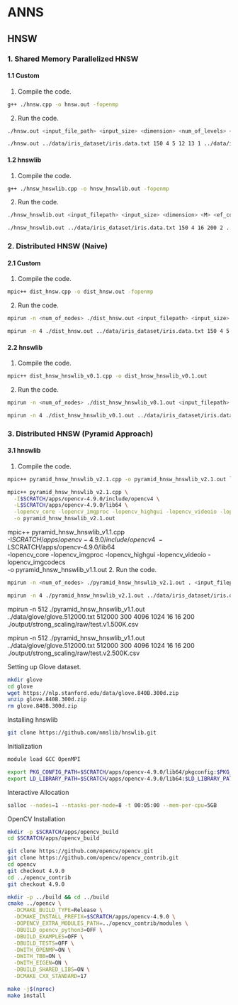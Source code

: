 # ANNS
## HNSW

### 1. Shared Memory Parallelized HNSW
#### 1.1 Custom
1. Compile the code.
```bash
g++ ./hnsw.cpp -o hnsw.out -fopenmp
```
2. Run the code.
```bash
./hnsw.out <input_file_path> <input_size> <dimension> <num_of_levels> <l> <M> <num_threads> <query_input_filepath> 
```
```bash
./hnsw.out ../data/iris_dataset/iris.data.txt 150 4 5 12 13 1 ../data/iris_dataset/query/iris_query_points_1.txt 
```
#### 1.2 hnswlib
1. Compile the code.
```bash
g++ ./hnsw_hnswlib.cpp -o hnsw_hnswlib.out -fopenmp
```
2. Run the code.
```bash
./hnsw_hnswlib.out <input_filepath> <input_size> <dimension> <M> <ef_construction> <num_threads> <query_input_filepath> <query_input_size>
```
```bash
./hnsw_hnswlib.out ../data/iris_dataset/iris.data.txt 150 4 16 200 2 ../data/iris_dataset/query/iris_query_points_1.txt 11
```

### 2. Distributed HNSW (Naive)
#### 2.1 Custom
1. Compile the code.
```bash
mpic++ dist_hnsw.cpp -o dist_hnsw.out -fopenmp
```
2. Run the code.
```bash
mpirun -n <num_of_nodes> ./dist_hnsw.out <input_filepath> <input_size> <dimension> <num_of_levels> <l> <M> <num_threads> <randomize_input> <query_inpuy_file_path>
```
```bash
mpirun -n 4 ./dist_hnsw.out ../data/iris_dataset/iris.data.txt 150 4 5 12 15 2 0 ../data/iris_dataset/query/iris_query_points_1.txt
```

#### 2.2 hnswlib
1. Compile the code.
```bash
mpic++ dist_hnsw_hnswlib_v0.1.cpp -o dist_hnsw_hnswlib_v0.1.out
```
2. Run the code.
```bash
mpirun -n <num_of_nodes> ./dist_hnsw_hnswlib_v0.1.out <input_filepath> <input_size> <dimension> <M> <ef_construction> <randomize_input> <output_filepath>
```
```bash
mpirun -n 4 ./dist_hnsw_hnswlib_v0.1.out ../data/iris_dataset/iris.data.txt 150 4 16 200 0 ../output/file.csv
```

### 3. Distributed HNSW (Pyramid Approach)
#### 3.1 hnswlib
1. Compile the code.
```bash
mpic++ pyramid_hnsw_hnswlib_v2.1.cpp -o pyramid_hnsw_hnswlib_v2.1.out `pkg-config --cflags --libs opencv4`
```
```bash
mpic++ pyramid_hnsw_hnswlib_v2.1.cpp \
  -I$SCRATCH/apps/opencv-4.9.0/include/opencv4 \
  -L$SCRATCH/apps/opencv-4.9.0/lib64 \
  -lopencv_core -lopencv_imgproc -lopencv_highgui -lopencv_videoio -lopencv_imgcodecs \
  -o pyramid_hnsw_hnswlib_v2.1.out
```

mpic++ pyramid_hnsw_hnswlib_v1.1.cpp \
  -I$SCRATCH/apps/opencv-4.9.0/include/opencv4 \
  -L$SCRATCH/apps/opencv-4.9.0/lib64 \
  -lopencv_core -lopencv_imgproc -lopencv_highgui -lopencv_videoio -lopencv_imgcodecs \
  -o pyramid_hnsw_hnswlib_v1.1.out
2. Run the code.
```bash
mpirun -n <num_of_nodes> ./pyramid_hnsw_hnswlib_v2.1.out . <input_filepath> <input_size> <dimension> <sample_size> <m> <branching_factor> <M> <ef_construction> <output_filepath>
```
```bash
mpirun -n 4 ./pyramid_hnsw_hnswlib_v2.1.out ../data/iris_dataset/iris.data.txt 150 4 30 12 2 16 200 ../output/file.csv
```
mpirun -n 512 ./pyramid_hnsw_hnswlib_v1.1.out ../data/glove/glove.512000.txt 512000 300 4096 1024 16 16 200 ./output/strong_scaling/raw/test.v1.500K.csv

mpirun -n 512 ./pyramid_hnsw_hnswlib_v1.1.out ../data/glove/glove.512000.txt 512000 300 4096 1024 16 16 200 ./output/strong_scaling/raw/test.v2.500K.csv

Setting up Glove dataset.
```bash
mkdir glove
cd glove
wget https://nlp.stanford.edu/data/glove.840B.300d.zip
unzip glove.840B.300d.zip
rm glove.840B.300d.zip
```

Installing hnswlib
```bash
git clone https://github.com/nmslib/hnswlib.git
```
Initialization
```bash
module load GCC OpenMPI

export PKG_CONFIG_PATH=$SCRATCH/apps/opencv-4.9.0/lib64/pkgconfig:$PKG_CONFIG_PATH
export LD_LIBRARY_PATH=$SCRATCH/apps/opencv-4.9.0/lib64:$LD_LIBRARY_PATH
```

Interactive Allocation
```bash
salloc --nodes=1 --ntasks-per-node=8 -t 00:05:00 --mem-per-cpu=5GB 
```

OpenCV Installation
```bash
mkdir -p $SCRATCH/apps/opencv_build
cd $SCRATCH/apps/opencv_build

git clone https://github.com/opencv/opencv.git
git clone https://github.com/opencv/opencv_contrib.git
cd opencv
git checkout 4.9.0
cd ../opencv_contrib
git checkout 4.9.0

mkdir -p ../build && cd ../build
cmake ../opencv \
  -DCMAKE_BUILD_TYPE=Release \
  -DCMAKE_INSTALL_PREFIX=$SCRATCH/apps/opencv-4.9.0 \
  -DOPENCV_EXTRA_MODULES_PATH=../opencv_contrib/modules \
  -DBUILD_opencv_python3=OFF \
  -DBUILD_EXAMPLES=OFF \
  -DBUILD_TESTS=OFF \
  -DWITH_OPENMP=ON \
  -DWITH_TBB=ON \
  -DWITH_EIGEN=ON \
  -DBUILD_SHARED_LIBS=ON \
  -DCMAKE_CXX_STANDARD=17

make -j$(nproc)
make install
```
